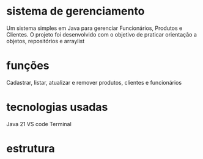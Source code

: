 # sistema de gerenciamento
Um sistema simples em Java para gerenciar Funcionários, Produtos e Clientes.
O projeto foi desenvolvido com o objetivo de praticar orientação a objetos, repositórios e arraylist
# funções
Cadastrar, listar, atualizar e remover produtos, clientes e funcionários
# tecnologias usadas
Java 21
VS code
Terminal
# estrutura
